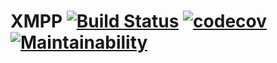 # XMPP [![Build Status](https://travis-ci.org/lamtev/xmpp.svg?branch=develop)](https://travis-ci.org/lamtev/xmpp) [![codecov](https://codecov.io/gh/lamtev/xmpp/branch/develop/graph/badge.svg)](https://codecov.io/gh/lamtev/xmpp) [![Maintainability](https://api.codeclimate.com/v1/badges/fbae5a1281efad46cc0e/maintainability)](https://codeclimate.com/github/lamtev/xmpp/maintainability)
